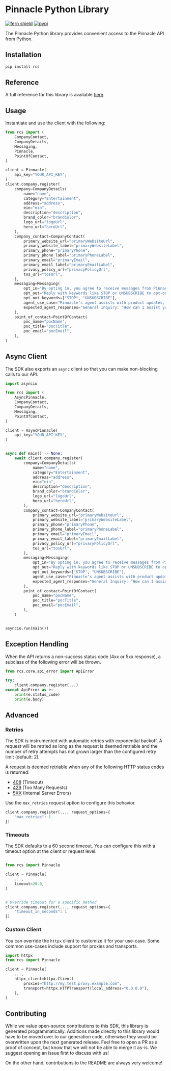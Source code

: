 # Pinnacle Python Library

[![fern shield](https://img.shields.io/badge/%F0%9F%8C%BF-Built%20with%20Fern-brightgreen)](https://buildwithfern.com?utm_source=github&utm_medium=github&utm_campaign=readme&utm_source=https%3A%2F%2Fgithub.com%2Fpinnacle-dev%2Frcs-py)
[![pypi](https://img.shields.io/pypi/v/rcs)](https://pypi.python.org/pypi/rcs)

The Pinnacle Python library provides convenient access to the Pinnacle API from Python.

## Installation

```sh
pip install rcs
```

## Reference

A full reference for this library is available [here](./reference.md).

## Usage

Instantiate and use the client with the following:

```python
from rcs import (
    CompanyContact,
    CompanyDetails,
    Messaging,
    Pinnacle,
    PointOfContact,
)

client = Pinnacle(
    api_key="YOUR_API_KEY",
)
client.company.register(
    company=CompanyDetails(
        name="name",
        category="Entertainment",
        address="address",
        ein="ein",
        description="description",
        brand_color="brandColor",
        logo_url="logoUrl",
        hero_url="heroUrl",
    ),
    company_contact=CompanyContact(
        primary_website_url="primaryWebsiteUrl",
        primary_website_label="primaryWebsiteLabel",
        primary_phone="primaryPhone",
        primary_phone_label="primaryPhoneLabel",
        primary_email="primaryEmail",
        primary_email_label="primaryEmailLabel",
        privacy_policy_url="privacyPolicyUrl",
        tos_url="tosUrl",
    ),
    messaging=Messaging(
        opt_in="By opting in, you agree to receive messages from Pinnacle, including updates and promotions. Reply “STOP” to unsubscribe. Standard message and data rates may apply.",
        opt_out="Reply with keywords like STOP or UNSUBSCRIBE to opt-out. A confirmation message will be sent, and no further messages will be received unless you re-subscribe.",
        opt_out_keywords=["STOP", "UNSUBSCRIBE"],
        agent_use_case="Pinnacle’s agent assists with product updates, promotions, order tracking, and support. It answers FAQs, provides order updates, and helps with opt-in/out processes. Escalates to live support when needed.",
        expected_agent_responses="General Inquiry: “How can I assist you today?”\nOrder Status: “Provide your order number.”\nOpt-In: “You’re now subscribed!”\nOpt-Out: “You have unsubscribed.”\nEscalation: “Connecting to a live agent.”    \n",
    ),
    point_of_contact=PointOfContact(
        poc_name="pocName",
        poc_title="pocTitle",
        poc_email="pocEmail",
    ),
)
```

## Async Client

The SDK also exports an `async` client so that you can make non-blocking calls to our API.

```python
import asyncio

from rcs import (
    AsyncPinnacle,
    CompanyContact,
    CompanyDetails,
    Messaging,
    PointOfContact,
)

client = AsyncPinnacle(
    api_key="YOUR_API_KEY",
)


async def main() -> None:
    await client.company.register(
        company=CompanyDetails(
            name="name",
            category="Entertainment",
            address="address",
            ein="ein",
            description="description",
            brand_color="brandColor",
            logo_url="logoUrl",
            hero_url="heroUrl",
        ),
        company_contact=CompanyContact(
            primary_website_url="primaryWebsiteUrl",
            primary_website_label="primaryWebsiteLabel",
            primary_phone="primaryPhone",
            primary_phone_label="primaryPhoneLabel",
            primary_email="primaryEmail",
            primary_email_label="primaryEmailLabel",
            privacy_policy_url="privacyPolicyUrl",
            tos_url="tosUrl",
        ),
        messaging=Messaging(
            opt_in="By opting in, you agree to receive messages from Pinnacle, including updates and promotions. Reply “STOP” to unsubscribe. Standard message and data rates may apply.",
            opt_out="Reply with keywords like STOP or UNSUBSCRIBE to opt-out. A confirmation message will be sent, and no further messages will be received unless you re-subscribe.",
            opt_out_keywords=["STOP", "UNSUBSCRIBE"],
            agent_use_case="Pinnacle’s agent assists with product updates, promotions, order tracking, and support. It answers FAQs, provides order updates, and helps with opt-in/out processes. Escalates to live support when needed.",
            expected_agent_responses="General Inquiry: “How can I assist you today?”\nOrder Status: “Provide your order number.”\nOpt-In: “You’re now subscribed!”\nOpt-Out: “You have unsubscribed.”\nEscalation: “Connecting to a live agent.”    \n",
        ),
        point_of_contact=PointOfContact(
            poc_name="pocName",
            poc_title="pocTitle",
            poc_email="pocEmail",
        ),
    )


asyncio.run(main())
```

## Exception Handling

When the API returns a non-success status code (4xx or 5xx response), a subclass of the following error
will be thrown.

```python
from rcs.core.api_error import ApiError

try:
    client.company.register(...)
except ApiError as e:
    print(e.status_code)
    print(e.body)
```

## Advanced

### Retries

The SDK is instrumented with automatic retries with exponential backoff. A request will be retried as long
as the request is deemed retriable and the number of retry attempts has not grown larger than the configured
retry limit (default: 2).

A request is deemed retriable when any of the following HTTP status codes is returned:

- [408](https://developer.mozilla.org/en-US/docs/Web/HTTP/Status/408) (Timeout)
- [429](https://developer.mozilla.org/en-US/docs/Web/HTTP/Status/429) (Too Many Requests)
- [5XX](https://developer.mozilla.org/en-US/docs/Web/HTTP/Status/500) (Internal Server Errors)

Use the `max_retries` request option to configure this behavior.

```python
client.company.register(..., request_options={
    "max_retries": 1
})
```

### Timeouts

The SDK defaults to a 60 second timeout. You can configure this with a timeout option at the client or request level.

```python

from rcs import Pinnacle

client = Pinnacle(
    ...,
    timeout=20.0,
)


# Override timeout for a specific method
client.company.register(..., request_options={
    "timeout_in_seconds": 1
})
```

### Custom Client

You can override the `httpx` client to customize it for your use-case. Some common use-cases include support for proxies
and transports.
```python
import httpx
from rcs import Pinnacle

client = Pinnacle(
    ...,
    httpx_client=httpx.Client(
        proxies="http://my.test.proxy.example.com",
        transport=httpx.HTTPTransport(local_address="0.0.0.0"),
    ),
)
```

## Contributing

While we value open-source contributions to this SDK, this library is generated programmatically.
Additions made directly to this library would have to be moved over to our generation code,
otherwise they would be overwritten upon the next generated release. Feel free to open a PR as
a proof of concept, but know that we will not be able to merge it as-is. We suggest opening
an issue first to discuss with us!

On the other hand, contributions to the README are always very welcome!
